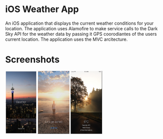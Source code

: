 # iOS Weather App

An iOS application that displays the current weather conditions for your location. The application uses Alamofire to make service calls to the Dark Sky API for the weather data by passing it GPS coorodiantes of the users current location. The application uses the MVC arcitecture.


# Screenshots

<img src="https://github.com/Sashen943/iOS-Weather-App/blob/dev/screenshots/Splash.png" width="100" height="200" /> <img src="https://github.com/Sashen943/iOS-Weather-App/blob/dev/screenshots/WelcomeScreen.png" width="100" height="200" /> <img src="https://github.com/Sashen943/iOS-Weather-App/blob/dev/screenshots/Weather.png" width="100" height="200" />

